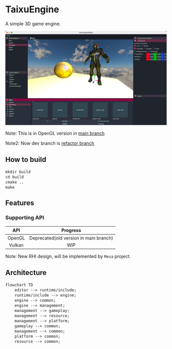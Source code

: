 # TaixuEngine

A simple 3D game engine.

![Cover](.github/images/cover.png)

Note: This is in OpenGL version in [main branch](https://github.com/xmmmmmovo/TaixuEngine/tree/main)

Note2: Now dev branch is [refactor branch](https://github.com/xmmmmmovo/TaixuEngine/tree/refactor)

## How to build

```shell
mkdir build
cd build
cmake ..
make
```

## Features

### Supporting API

|  API   |                Progress                |
|:------:|:--------------------------------------:|
| OpenGL | Deprecated(old version in main branch) |
| Vulkan |                  WIP                   |

Note: New RHI design, will be implemented by `Mesa` project.

## Architecture

```mermaid
flowchart TD
    editor --> runtime/include;
    runtime/include --> engine;
    engine --> common;
    engine --> management;
    management --> gameplay;
    management --> resource;
    management --> platform;
    gameplay --> common;
    management --> common;
    platform --> common;
    resource --> common;
```